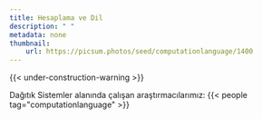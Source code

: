 ```yaml
---
title: Hesaplama ve Dil
description: " "
metadata: none
thumbnail: 
    url: https://picsum.photos/seed/computationlanguage/1400
---
```


{{< under-construction-warning >}}

Dağıtık Sistemler alanında çalışan araştırmacılarımız:
{{< people tag="computationlanguage" >}}
